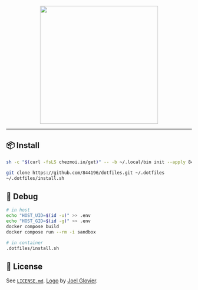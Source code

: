 <p align="center">
  <img
    src="https://raw.githubusercontent.com/jglovier/dotfiles-logo/main/dotfiles-logo.png"
    width="320px"
  />
</p>

---

## 📦 Install

```bash
sh -c "$(curl -fsLS chezmoi.io/get)" -- -b ~/.local/bin init --apply 844196
```

```bash
git clone https://github.com/844196/dotfiles.git ~/.dotfiles
~/.dotfiles/install.sh
```

## 👷 Debug

```bash
# in host
echo "HOST_UID=$(id -u)" >> .env
echo "HOST_GID=$(id -g)" >> .env
docker compose build
docker compose run --rm -i sandbox
```

```bash
# in container
.dotfiles/install.sh
```

## 📄 License

See [`LICENSE.md`](/LICENSE.md). [Logo](https://github.com/jglovier/dotfiles-logo) by [Joel Glovier](https://github.com/jglovier).
